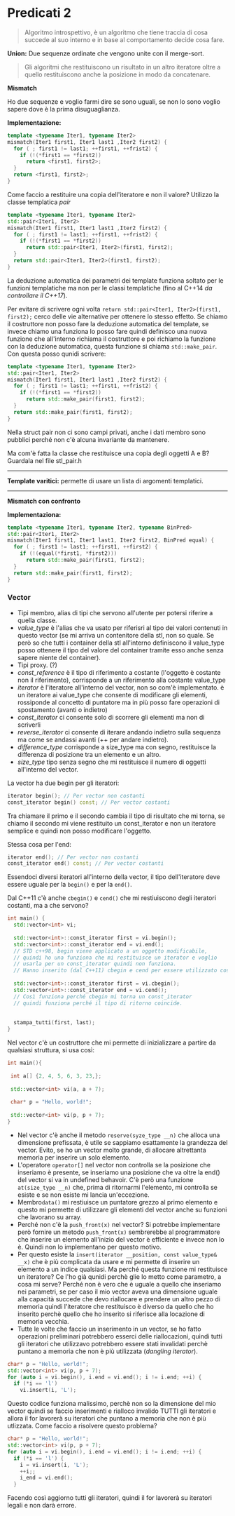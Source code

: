 # Predicati 2

>Algoritmo introspettivo, è un algoritmo che tiene traccia di cosa succede al suo interno e in base al comportamento decide cosa fare.

**Union:** Due sequenze ordinate che vengono unite con il merge-sort.

>Gli algoritmi che restituiscono un risultato in un altro iteratore oltre a quello restituiscono anche la posizione in modo da concatenare.

**Mismatch**

Ho due sequenze e voglio farmi dire se sono uguali, se non lo sono voglio sapere dove è la prima disuguaglianza.

**Implementazione:**

``` C++
template <typename Iter1, typename Iter2>
mismatch(Iter1 first1, Iter1 last1 ,Iter2 first2) {
  for ( ; first1 != last1; ++first1, ++frist2) {
    if (!(*first1 == *first2))
	  return <first1, first2>;
  }
  return <first1, first2>;
}
```

Come faccio a restituire una copia dell'iteratore e non il valore? Utilizzo la classe templatica *pair*


``` C++
template <typename Iter1, typename Iter2>
std::pair<Iter1, Iter2>
mismatch(Iter1 first1, Iter1 last1 ,Iter2 first2) {
  for ( ; first1 != last1; ++first1, ++frist2) {
    if (!(*first1 == *first2))
	  return std::pair<Iter1, Iter2>(first1, first2);
  }
  return std::pair<Iter1, Iter2>(first1, first2);
}
```

La deduzione automatica dei parametri dei template funziona soltato per le funzioni templatiche ma non per le classi templatiche (fino al C++14 *da controllare il C++17*). 

Per evitare di scrivere ogni volta ``return std::pair<Iter1, Iter2>(first1, first2);`` cerco delle vie alternative per ottenere lo stesso effetto. Se chiamo il costruttore non posso fare la deduzione automatica del template, se invece chiamo una funziona lo posso fare quindi definisco una nuova funzione che all'interno richiama il costruttore e poi richiamo la funzione con la deduzione automatica, questa funzione si chiama ``std::make_pair``. Con questa posso qunidi scrivere:

``` C++
template <typename Iter1, typename Iter2>
std::pair<Iter1, Iter2>
mismatch(Iter1 first1, Iter1 last1 ,Iter2 first2) {
  for ( ; first1 != last1; ++first1, ++frist2) {
    if (!(*first1 == *first2))
	  return std::make_pair(first1, first2);
  }
  return std::make_pair(first1, first2);
}
```
Nella struct pair non ci sono campi privati, anche i dati membro sono pubblici perché non c'è alcuna invariante da mantenere.

Ma com'è fatta la classe che restituisce una copia degli oggetti A e B? Guardala nel file stl_pair.h

---

**Template varitici:** permette di usare un lista di argomenti templatici.

---

**Mismatch con confronto**

**Implementaziona:**

``` C++
template <typename Iter1, typename Iter2, typename BinPred>
std::pair<Iter1, Iter2>
mismatch(Iter1 first1, Iter1 last1, Iter2 first2, BinPred equal) {
  for ( ; first1 != last1; ++first1, ++first2) {
    if (!(equal(*first1, *first2)))
	  return std::make_pair(first1, first2);
  }
  return std::make_pair(first1, first2);
}
```
### Vector

* Tipi membro, alias di tipi che servono all'utente per potersi riferire a quella classe. 
* *value_type* è l'alias che va usato per riferisri al tipo dei valori contenuti in questo vector (se mi arriva un contenitore della stl, non so quale. Se però so che tutti i container della stl all'interno definiscono il value_type posso ottenere il tipo del valore del container tramite esso anche senza sapere niente del container).
* Tipi proxy. (?)
* *const_reference* è il tipo di riferimento a costante (l'oggetto è costante non il riferimento), corrisponde a un riferimento alla costante value_type
* *iterator* è l'iteratore all'interno del vector, non so com'è implementato. è un iteratore ai value_type che consente di modificare gli elementi, rossiponde al concetto di puntatore ma in più posso fare operazioni di spostamento (avanti o indietro)
* *const_iterator* ci consente solo di scorrere gli elementi ma non di scriverli
* *reverse_iterator* ci consente di iterare andando indietro sulla sequenza ma come se andassi avanti (++ per andare indietro).
* *difference_type* corrisponde a size_type ma con segno, restituisce la differenza di posizione tra un elemento e un altro.
* *size_type* tipo senza segno che mi restituisce il numero di oggetti all'interno del vector.

La vector ha due begin per gli iteratori:

``` C++
iterator begin(); // Per vector non costanti
const_iterator begin() const; // Per vector costanti
```

Tra chiamare il primo e il secondo cambia il tipo di risultato che mi torna, se chiamo il secondo mi viene restituito un const_iterator e non un iteratore semplice e quindi non posso modificare l'oggetto.

Stessa cosa per l'end:

``` C++
iterator end(); // Per vector non costanti
const_iterator end() const; // Per vector costanti
```

Essendoci diversi iteratori all'interno della vector, il tipo dell'iteratore deve essere uguale per la ``begin()`` e per la ``end()``.

Dal C++11 c'è anche ``cbegin()`` e ``cend()`` che mi restiuiscono degli iteratori costanti, ma a che servono?

``` C++
int main() {
  std::vector<int> vi;
  
  std::vector<int>::const_iterator first = vi.begin();
  std::vector<int>::const_iterator end = vi.end();
  // STD c++98, begin viene applicato a un oggetto modificabile, 
  // quindi ho una funziona che mi restituisce un iterator e voglio 
  // usarla per un const_iterator quindi non funziona.
  // Hanno inserito (dal C++11) cbegin e cend per essere utilizzato così
  
  std::vector<int>::const_iterator first = vi.cbegin();
  std::vector<int>::const_iterator end = vi.cend();  
  // Così funziona perché cbegin mi torna un const_iterator
  // quindi funziona perché il tipo di ritorno coincide.
  
  
  stampa_tutti(first, last);
}
```

Nel vector c'è un costruttore che mi permette di inizializzare a partire da qualsiasi struttura, si usa così:

``` C++
int main(){
 
 int a[] {2, 4, 5, 6, 3, 23,};
 
 std::vector<int> vi(a, a + 7);
 
 char* p = "Hello, world!";
 
 std::vector<int> vi(p, p + 7);
}
```

* Nel vector c'è anche il metodo ``reserve(syze_type __n)`` che alloca una dimensione prefissata, è utile se sappiamo esattamente la grandezza del vector. Evito, se ho un vector molto grande, di allocare altrettanta memoria per inserire un solo elemento.
* L'operatore ``operator[]`` nel vector non controlla se la posizione che inseriamo è presente, se inseriamo una posizione che va oltre la end() del vector si va in undefined behavoir. C'è però una funzione ``at(size_type __n)`` che, prima di ritornarmi l'elemento, mi controlla se esiste e se non esiste mi lancia un'eccezione.
* Membro``data()`` mi restiuisce un puntatore grezzo al primo elemento e questo mi permette di utilizzare gli elementi del vector anche su funzioni che lavorano su array.
* Perché non c'è la ``push_front(x)`` nel vector? Si potrebbe implementare però fornire un metodo ``push_front(x)`` sembrerebbe al programmatore che inserire un elemento all'inizio del vector è efficiente e invece non lo è. Quindi non lo implementano per questo motivo. 
* Per questo esiste la ``insert(iterator __position, const value_type& __x)`` che è più complicata da usare e mi permette di inserire un elemento a un indice qualsiasi. Ma perché questa funzione mi restituisce un iteratore? Ce l'ho già qunidi perchè glie lo metto come parametro, a cosa mi serve? Perché non è vero che è uguale a quello che inseriamo nei parametri, se per caso il mio vector aveva una dimensione uguale alla capacità succede che devo riallocare e prendere un altro pezzo di memoria quindi l'iteratore che restituisco è diverso da quello che ho inserito perchè quello che ho inserito si riferisce alla locazione di memoria vecchia. 
* Tutte le volte che faccio un inserimento in un vector, se ho fatto operazioni preliminari potrebbero esserci delle riallocazioni, quindi tutti gli iteratori che utilizzavo potrebbero essere stati invalidati perchè puntano a memoria che non è più utilizzata (*dangling iterator*).

``` C++
char* p = "Hello, world!";
std::vector<int> vi(p, p + 7);
for (auto i = vi.begin(), i.end = vi.end(); i != i.end; ++i) {
  if (*i == 'l')
    vi.insert(i, 'L');
```

Questo codice funziona malissimo, perchè non so la dimensione del mio vector quindi se faccio inserimenti e rialloco invalido TUTTI gli iteratori e allora il for lavorerà su iteratori che puntano a memoria che non è più utlizzata. Come faccio a risolvere questo problema?

``` C++
char* p = "Hello, world!";
std::vector<int> vi(p, p + 7);
for (auto i = vi.begin(), i.end = vi.end(); i != i.end; ++i) {
  if (*i == 'l') {
    i = vi.insert(i, 'L');
	++i;;
	i_end = vi.end();
  }
```

Facendo così aggiorno tutti gli iteratori, quindi il for lavorerà su iteratori legali e non darà errore.
